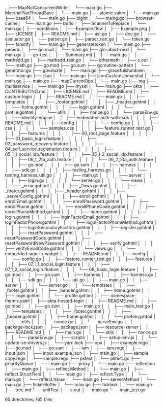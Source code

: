 .
├── MapNotConcurrentWrite
│   └── main.go
├── MarshallNotThreadSave
│   └── main.go
├── atomic.value
│   └── main.go
├── base64
│   └── main.go
├── bigint
│   └── maing.go
├── browser-cache
│   └── main.go
├── bufio
│   ├── ScannerToReplace
│   └── main.go
│
├── conditions
│   ├── Example.flow
│   ├── Example.png
│   ├── LICENSE
│   ├── README.md
│   ├── ast.go
│   ├── doc.go
│   ├── evaluator.go
│   ├── parser.go
│   ├── parser_test.go
│   └── token.go
├── fsnotify
│   └── main.go
├── generatetoken
│   └── main.go
├── generic
│   ├── go.mod
│   └── main.go
├── gin-abort-next
│   └── main.go
├── go-test
│   ├── Summary.md
│   ├── math.go
│   ├── mathadd.go
│   ├── mathadd_test.go
│   └── othermath
│       ├── c.out
│       └── math.go
├── go.mod
├── go.sum
├── goroutine-pattern
│   └── generator.go
├── govaluate
│   └── main.go
├── gracefulshutdown
│   └── main.go
├── json
│   └── main.go
├── jsonCustomUnmarshal
│   └── main.go
├── main.go
├── mapCurrentOps
│   └── main.go
├── mq
├── multiservice
│   └── main.go
├── mysql
│   └── main.go
├── okta
│   ├── CONTRIBUTING.md
│   ├── LICENSE.md
│   ├── README.md
│   ├── custom-login
│   │   ├── README.md
│   │   ├── main.go
│   │   ├── templates
│   │   │   ├── _footer.gohtml
│   │   │   ├── _header.gohtml
│   │   │   ├── home.gohtml
│   │   │   ├── login.gohtml
│   │   │   └── profile.gohtml
│   │   └── utils
│   │       ├── nonce.go
│   │       └── parseEnv.go
│   ├── identity-engine
│   │   ├── embedded-auth-with-sdk
│   │   │   ├── README.md
│   │   │   ├── config
│   │   │   │   └── config.go
│   │   │   ├── css
│   │   │   │   └── samples.css
│   │   │   ├── feature_runner_test.go
│   │   │   ├── features
│   │   │   │   ├── 00_root_page.feature
│   │   │   │   ├── 01_basic_login.feature
│   │   │   │   ├── 03_password_recovery.feature
│   │   │   │   ├── 04_self_service_registration.feature
│   │   │   │   ├── 05_1_1_social_idp.feature
│   │   │   │   ├── 05_1_2_social_idp.feature
│   │   │   │   ├── 06_1_2fa_auth.feature
│   │   │   │   └── 06_2_2fa_auth.feature
│   │   │   ├── go.mod
│   │   │   ├── go.sum
│   │   │   ├── harness
│   │   │   │   ├── sdk.go
│   │   │   │   ├── testing_harness.go
│   │   │   │   └── testing_harness_util.go
│   │   │   ├── main.go
│   │   │   ├── server
│   │   │   │   ├── login.go
│   │   │   │   └── server.go
│   │   │   └── views
│   │   │       ├── _error.gohtml
│   │   │       ├── _flows.gohtml
│   │   │       ├── _footer.gohtml
│   │   │       ├── _header.gohtml
│   │   │       ├── _serverConfig.gohtml
│   │   │       ├── enroll.gohtml
│   │   │       ├── enrollEmail.gohtml
│   │   │       ├── enrollPassword.gohtml
│   │   │       ├── enrollPhone.gohtml
│   │   │       ├── enrollPhoneCode.gohtml
│   │   │       ├── enrollPhoneMethod.gohtml
│   │   │       ├── home.gohtml
│   │   │       ├── login.gohtml
│   │   │       ├── loginFactorEmail.gohtml
│   │   │       ├── loginFactorPhone.gohtml
│   │   │       ├── loginFactorPhoneMethod.gohtml
│   │   │       ├── loginSecondaryFactors.gohtml
│   │   │       ├── register.gohtml
│   │   │       ├── resetPassword.gohtml
│   │   │       ├── resetPasswordCode.gohtml
│   │   │       ├── resetPasswordNewPassword.gohtml
│   │   │       ├── verify.gohtml
│   │   │       ├── verifyEmailCode.gohtml
│   │   │       └── views.go
│   │   └── embedded-sign-in-widget
│   │       ├── README.md
│   │       ├── config
│   │       │   └── config.go
│   │       ├── feature_runner_test.go
│   │       ├── features
│   │       │   ├── 07_1_1_social_login.feature
│   │       │   ├── 07_1_2_social_login.feature
│   │       │   └── 08_basic_login.feature
│   │       ├── go.mod
│   │       ├── go.sum
│   │       ├── harness
│   │       │   ├── harness.go
│   │       │   ├── sdk.go
│   │       │   └── util.go
│   │       ├── main.go
│   │       ├── server
│   │       │   └── server.go
│   │       └── templates
│   │           ├── _footer.gohtml
│   │           ├── _header.gohtml
│   │           ├── home.gohtml
│   │           ├── login.gohtml
│   │           └── profile.gohtml
│   ├── namespace-themis.yaml
│   ├── okta-hosted-login
│   │   ├── README.md
│   │   ├── go.mod
│   │   ├── go.sum
│   │   ├── main.go
│   │   ├── main_test.go
│   │   ├── templates
│   │   │   ├── _footer.gohtml
│   │   │   ├── _header.gohtml
│   │   │   ├── home.gohtml
│   │   │   └── profile.gohtml
│   │   └── utils
│   │       ├── nonce.go
│   │       └── parseEnv.go
│   ├── package-lock.json
│   ├── package.json
│   ├── resource-server
│   │   ├── README.md
│   │   ├── main.go
│   │   └── utils
│   │       ├── nonce.go
│   │       └── parseEnv.go
│   ├── scripts
│   │   ├── setup-env.js
│   │   └── update-se-drivers.js
│   └── yarn.lock
├── opa
│   ├── example.rego
│   ├── go.mod
│   ├── go.sum
│   ├── iam
│   ├── iam.rego
│   ├── input.json
│   ├── input_example.json
│   ├── main.go
│   ├── sample copy.rego
│   └── sample.rego
├── pktest
│   └── pktest.go
├── priorityQueue
│   └── main.go
├── proxy
│   └── main.go
├── reflection
│   ├── main.go
│   ├── reflect.Method
│   │   └── main.go
│   ├── reflect.StructField
│   │   └── main.go
│   ├── reflect.Type
│   │   └── main.go
│   └── reflect.Value
│       └── main.go
├── serverMethod
│   └── main.go
├── tickerBuffer
│   └── main.go
├── tickleak
│   └── main.go
├── tree.md
└── unitTest
    ├── c.out
    ├── main.go
    └── main_test.go

65 directories, 165 files
